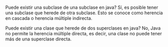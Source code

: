 Puede existir una subclase de una subclase en java?
Sí, es posible tener una subclase que herede de otra subclase.
Esto se conoce como herencia en cascada o herencia múltiple indirecta.

Puede existir una clase que herede de dos superclases en java?
No, Java no permite la herencia múltiple directa, es decir, una clase no puede tener más de una superclase directa.

